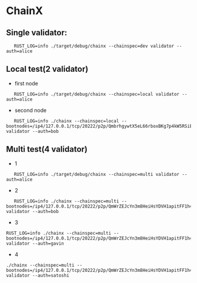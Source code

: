 # ChainX

## Single validator:
```
   RUST_LOG=info ./target/debug/chainx --chainspec=dev validator --auth=alice
```
## Local test(2 validator)
- first node
```
   RUST_LOG=info ./target/debug/chainx --chainspec=local validator --auth=alice
```
- second node
```
   RUST_LOG=info ./chainx --chainspec=local --bootnodes=/ip4/127.0.0.1/tcp/20222/p2p/QmbrhgywtX5eL66rboxBKg7p4kW5RSiEg1djDuqrxAfEFW validator --auth=bob
```

## Multi test(4 validator)
- 1
```
   RUST_LOG=info ./target/debug/chainx --chainspec=multi validator --auth=alice
```
- 2
```
   RUST_LOG=info ./chainx --chainspec=multi --bootnodes=/ip4/127.0.0.1/tcp/20222/p2p/QmWrZEJcYn3m8HeiHsYDVH1apitFF1h4ojyRYu9AjFkTuH validator --auth=bob
```
- 3
```
RUST_LOG=info ./chainx --chainspec=multi --bootnodes=/ip4/127.0.0.1/tcp/20222/p2p/QmWrZEJcYn3m8HeiHsYDVH1apitFF1h4ojyRYu9AjFkTuH validator --auth=gavin
```
- 4
```
./chainx --chainspec=multi --bootnodes=/ip4/127.0.0.1/tcp/20222/p2p/QmWrZEJcYn3m8HeiHsYDVH1apitFF1h4ojyRYu9AjFkTuH validator --auth=satoshi
```
